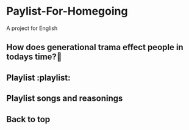 # Paylist-For-Homegoing
A project for English 

## How does generational trama effect people in todays time?:thinking:

## Playlist :playlist:


## Playlist songs and reasonings 


## Back to top
